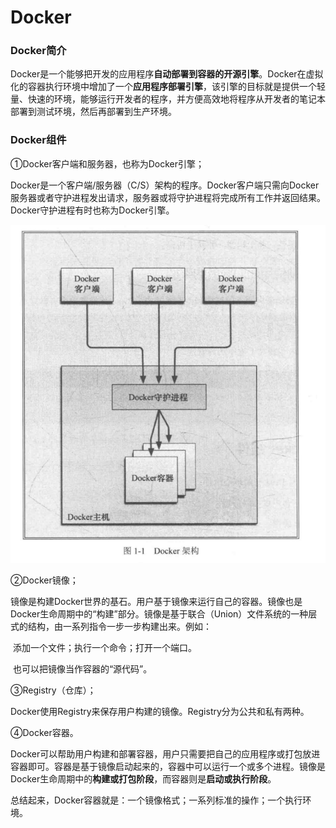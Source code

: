 # Docker

### Docker简介

Docker是一个能够把开发的应用程序**自动部署到容器的开源引擎**。Docker在虚拟化的容器执行环境中增加了一个**应用程序部署引擎**，该引擎的目标就是提供一个轻量、快速的环境，能够运行开发者的程序，并方便高效地将程序从开发者的笔记本部署到测试环境，然后再部署到生产环境。

### Docker组件

①Docker客户端和服务器，也称为Docker引擎；

​	Docker是一个客户端/服务器（C/S）架构的程序。Docker客户端只需向Docker服务器或者守护进程发出请求，服务器或将守护进程将完成所有工作并返回结果。Docker守护进程有时也称为Docker引擎。

![1](https://github.com/YuCXu/Internship/blob/master/Docker/images/1.PNG)

②Docker镜像；

​	镜像是构建Docker世界的基石。用户基于镜像来运行自己的容器。镜像也是Docker生命周期中的“构建”部分。镜像是基于联合（Union）文件系统的一种层式的结构，由一系列指令一步一步构建出来。例如：

​	添加一个文件；执行一个命令；打开一个端口。

​	也可以把镜像当作容器的“源代码”。

③Registry（仓库）；

​	Docker使用Registry来保存用户构建的镜像。Registry分为公共和私有两种。

④Docker容器。

​	Docker可以帮助用户构建和部署容器，用户只需要把自己的应用程序或打包放进容器即可。容器是基于镜像启动起来的，容器中可以运行一个或多个进程。镜像是Docker生命周期中的**构建或打包阶段**，而容器则是**启动或执行阶段**。

​	总结起来，Docker容器就是：一个镜像格式；一系列标准的操作；一个执行环境。



​	


